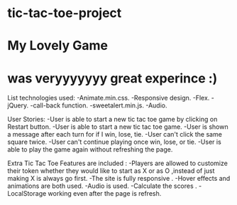 # tic-tac-toe-project
# My Lovely Game
# was veryyyyyyy great experince :)

List technologies used:
-Animate.min.css.
-Responsive design.
-Flex.
-jQuery.
-call-back function.
-sweetalert.min.js.
-Audio.


User Stories:
-User is able to start a new tic tac toe game by clicking on Restart button.
-User is able to start a new tic tac toe game.
-User is shown a message after each turn for if I win, lose, tie.
-User can't click the same square twice.
-User can't continue playing once win, lose, or tie.
-User is able to play the game again without refreshing the page.


Extra Tic Tac Toe Features are included :
-Players are allowed to customize their token whether they would like to start as X or as O ,instead of just making X is always go first.
-The site is fully responsive .
-Hover effects and animations are both used.
-Audio is used.
-Calculate the scores .
-LocalStorage working even after the page is refresh. 
